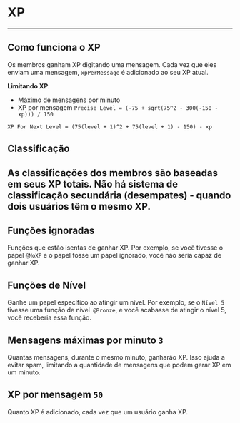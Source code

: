 # XP

---

## Como funciona o XP
Os membros ganham XP digitando uma mensagem.
Cada vez que eles enviam uma mensagem, `xpPerMessage` é adicionado ao seu XP atual.

**Limitando XP**:
- Máximo de mensagens por minuto
- XP por mensagem
`Precise Level = (-75 + sqrt(75^2 - 300(-150 - xp))) / 150`

`XP For Next Level = (75(level + 1)^2 + 75(level + 1) - 150) - xp`

## Classificação
As classificações dos membros são baseadas em seus XP totais.
Não há sistema de classificação secundária (desempates) - quando dois usuários têm o mesmo XP.
---

## Funções ignoradas
Funções que estão isentas de ganhar XP.
Por exemplo, se você tivesse o papel `@NoXP` e o papel fosse um papel ignorado, você não seria capaz de ganhar XP.

## Funções de Nível
Ganhe um papel específico ao atingir um nível.
Por exemplo, se o `Nível 5` tivesse uma função de nível` @Bronze`, e você acabasse de atingir o nível 5, você receberia essa função.

## Mensagens máximas por minuto `3`
Quantas mensagens, durante o mesmo minuto, ganharão XP.
Isso ajuda a evitar spam, limitando a quantidade de mensagens que podem gerar XP em um minuto.

## XP por mensagem `50`
Quanto XP é adicionado, cada vez que um usuário ganha XP.
